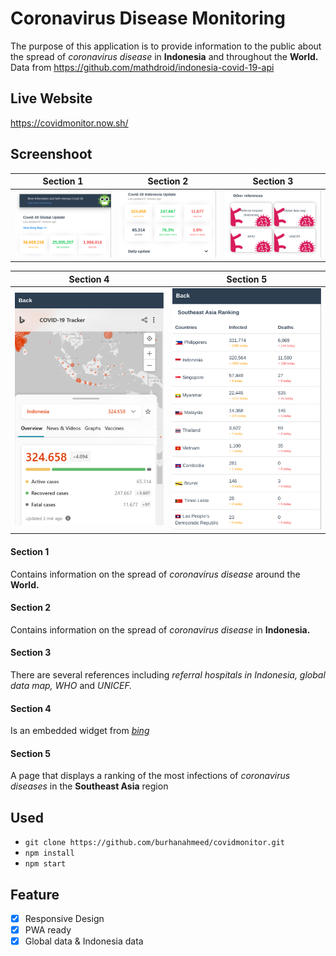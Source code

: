 # Coronavirus Disease Monitoring

The purpose of this application is to provide information to the public about the spread of _coronavirus disease_ in __Indonesia__ and throughout the __World.__ Data from https://github.com/mathdroid/indonesia-covid-19-api

## Live Website

<https://covidmonitor.now.sh/>

## Screenshoot

|           Section 1           |           Section 2          |           Section 3          |
| :---------------------------: | :--------------------------: | :--------------------------: |
| ![section 1](./public/screenshot/001.png) | ![section 2](./public/screenshot/002.png) | ![section 3](./public/screenshot/003.png) |

|           Section 4           |           Section 5          |
| :---------------------------: | :--------------------------: |
| ![section 4](./public/screenshot/004.png) | ![section 5](./public/screenshot/005.png) |

#### Section 1
Contains information on the spread of _coronavirus disease_ around the __World.__
#### Section 2
Contains information on the spread of _coronavirus disease_ in __Indonesia.__
#### Section 3
There are several references including _referral hospitals in Indonesia,_ _global data map,_ _WHO_ and _UNICEF._
#### Section 4
Is an embedded widget from _[bing](https://www.bing.com/covid/dev)_
#### Section 5
A page that displays a ranking of the most infections of _coronavirus diseases_ in the __Southeast Asia__ region

## Used
* `git clone https://github.com/burhanahmeed/covidmonitor.git`
* `npm install`
* `npm start`

## Feature
* [x] Responsive Design
* [x] PWA ready
* [x] Global data & Indonesia data
